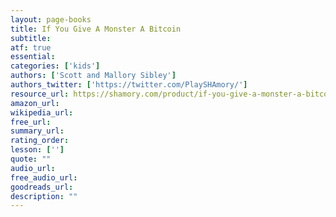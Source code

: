 ```yaml
---
layout: page-books
title: If You Give A Monster A Bitcoin
subtitle: 
atf: true
essential: 
categories: ['kids']
authors: ['Scott and Mallory Sibley']
authors_twitter: ['https://twitter.com/PlaySHAmory/']
resource_url: https://shamory.com/product/if-you-give-a-monster-a-bitcoin-book/
amazon_url: 
wikipedia_url: 
free_url: 
summary_url: 
rating_order: 
lesson: ['']
quote: ""
audio_url: 
free_audio_url: 
goodreads_url: 
description: ""
---
```


